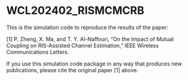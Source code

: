 # WCL202402_RISMCMCRB

This is the simulation code to reproduce the results of the paper:

[1] P. Zheng, X. Ma, and T. Y. Al-Naffouri, “On the Impact of Mutual Coupling on RIS-Assisted Channel Estimation,” IEEE Wireless Communications Letters. 

If you use this simulation code package in any way that produces new publications, please cite the original paper [1] above. 
